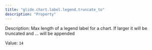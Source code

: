```yaml
---
title: "glide.chart.label.legend.truncate_to"
description: "Property"
---
```


Description: Max length of a legend label for a chart. If larger it will be truncated and ... will be appended

Value: `14`